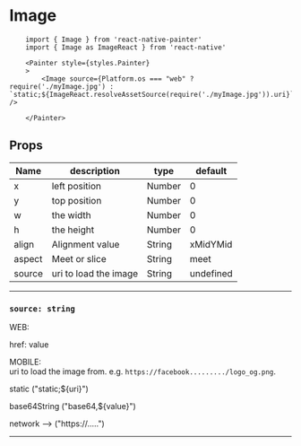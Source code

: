 # Image

```JS
    import { Image } from 'react-native-painter'
    import { Image as ImageReact } from 'react-native'  
    
    <Painter style={styles.Painter} 
    >
        <Image source={Platform.os === "web" ? require('./myImage.jpg') : `static;${ImageReact.resolveAssetSource(require('./myImage.jpg')).uri}`} />   

    </Painter>
```

## Props

| Name | description | type | default |
| --- | --- | --- | --- |
| x | left position | Number | 0 |
| y | top position | Number | 0 |
| w | the width | Number | 0 |
| h | the height | Number | 0 |
| align | Alignment value | String | xMidYMid |
| aspect |   Meet or slice  | String | meet |
| source | uri to load the image  | String | undefined |



---

### `source: string`
WEB:  
 
  href: value

MOBILE:   
uri to load the image from. e.g. 
`https://facebook........./logo_og.png`.    

static ("static;${uri}")    

base64String ("base64,${value}")    

network --> ("https://.....")  

---